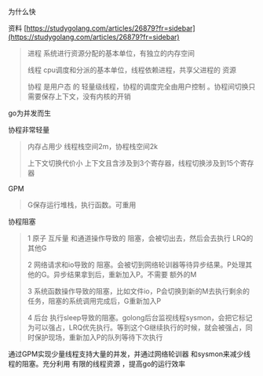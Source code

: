为什么快

资料 [https://studygolang.com/articles/26879?fr=sidebar](https://studygolang.com/articles/26879?fr=sidebar)

> 进程 系统进行资源分配的基本单位，有独立的内存空间
>
> 线程 cpu调度和分派的基本单位，线程依赖进程，共享父进程的 资源
>
> 协程   是用户态 的 轻量级线程，协程的调度完全由用户控制 。协程间切换只需要保存上下文，没有内核的开销

go为并发而生

协程非常轻量

> 内存占用少 线程栈空间2m，协程栈空间2k
>
> 上下文切换代价小  上下文且含涉及到3个寄存器，线程切换涉及到15个寄存器

GPM

> G保存运行堆栈，执行函数。可重用

协程阻塞

> 1 原子 互斥量 和通道操作导致的 阻塞，会被切出去，然后会去执行 LRQ的其他G
>
> 2 网络请求和io导致的 阻塞。会被切到网络轮训器等待异步结果。P处理其他的G。异步结果拿到后，重新加入P。不需要 额外的M
>
> 3 系统函数操作导致的阻塞，比如文件io，P会切换到新的M去执行剩余的任务，阻塞的系统调用完成后，G重新加入P
>
> 4  后台 执行sleep导致的阻塞。golong后台监视线程sysmon，会把它标记为可以强占，LRQ优先执行。等到这个G继续执行的时候，就会被强占，同时保护现场，重新加入P的队列等待下次执行



通过GPM实现少量线程支持大量的并发，并通过网络轮训器 和sysmon来减少线程的阻塞。充分利用 有限的线程资源 ，提高go的运行效率






